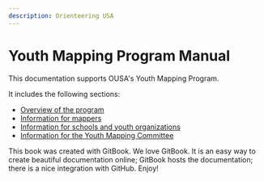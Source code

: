 ```yaml
---
description: Orienteering USA
---
```


# Youth Mapping Program Manual

This documentation supports OUSA's Youth Mapping Program.

It includes the following sections:

* [Overview of the program](the-youth-mapping-program/overview-of-the-program.md)
* [Information for mappers](for-mappers/contents-mapper-guidelines.md)
* [Information for schools and youth organizations](for-schools-and-youth-organizations/untitled.md)
* [Information for the Youth Mapping Committee](for-the-ymp-committee/untitled.md)



This book was created with GitBook. We love GitBook. It is an easy way to create beautiful documentation online; GitBook hosts the documentation; there is a nice integration with GitHub. Enjoy!

